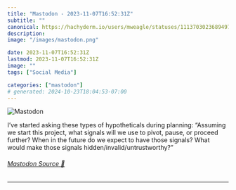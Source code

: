```yaml
---
title: "Mastodon - 2023-11-07T16:52:31Z"
subtitle: ""
canonical: https://hachyderm.io/users/mweagle/statuses/111370302368949792
description:
image: "/images/mastodon.png"

date: 2023-11-07T16:52:31Z
lastmod: 2023-11-07T16:52:31Z
image: ""
tags: ["Social Media"]

categories: ["mastodon"]
# generated: 2024-10-23T18:04:53-07:00
---
```

![Mastodon](/images/mastodon.png)

<p>I’ve started asking these types of hypotheticals during planning: “Assuming we start this project, what signals will we use to pivot, pause, or proceed further? When in the future do we expect to have those signals? What would make those signals hidden/invalid/untrustworthy?”</p>


###### [Mastodon Source 🐘](https://hachyderm.io/@mweagle/111370302368949792)

___
